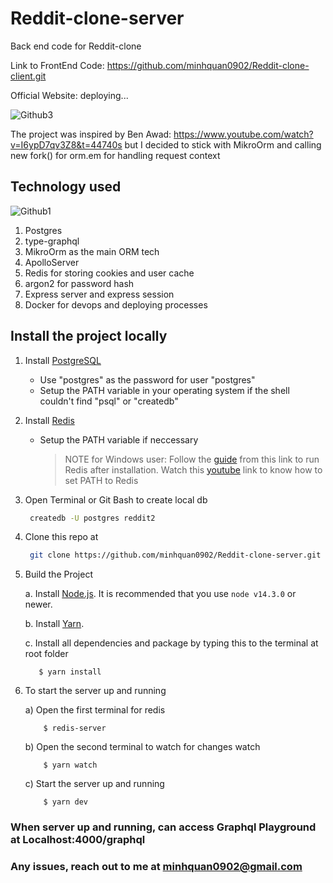 # Reddit-clone-server

Back end code for Reddit-clone

Link to FrontEnd Code: https://github.com/minhquan0902/Reddit-clone-client.git

Official Website: deploying...

![Github3](https://user-images.githubusercontent.com/58071533/128239582-9c7ad497-c73b-431e-aeb9-67f1725a9e82.png)





The project was inspired by Ben Awad: https://www.youtube.com/watch?v=I6ypD7qv3Z8&t=44740s but I decided to stick with MikroOrm and calling new fork() for orm.em for handling request context

## Technology used

![Github1](https://user-images.githubusercontent.com/58071533/128236960-1b69a6c3-7805-48ab-ad59-acb04d40f900.png)

1. Postgres
2. type-graphql
3. MikroOrm as the main ORM tech
4. ApolloServer
5. Redis for storing cookies and user cache
6. argon2 for password hash
7. Express server and express session
8. Docker for devops and deploying processes


## Install the project locally
1. Install [PostgreSQL](https://www.postgresql.org/download/)
   - Use "postgres" as the password for user "postgres"
   - Setup the PATH variable in your operating system if the shell couldn't find "psql" or "createdb"

2. Install [Redis](https://redis.io/)
   - Setup the PATH variable if neccessary
     > NOTE for Windows user: Follow the [guide](https://riptutorial.com/redis/example/29962/installing-and-running-redis-server-on-windows) from this link to run Redis after installation. Watch this [youtube](https://www.youtube.com/watch?v=188Fy-oCw4w) link to know how to set PATH to Redis

3. Open Terminal or Git Bash to create local db
   ```sh
    createdb -U postgres reddit2
   ```
4. Clone this repo at
   ```sh
    git clone https://github.com/minhquan0902/Reddit-clone-server.git
   ```
5. Build the Project

   a. Install [Node.js](https://nodejs.org/en/download/). It is recommended that you use `node v14.3.0` or newer.
   
   b. Install [Yarn](https://classic.yarnpkg.com/en/docs/install). 
   
   c. Install all dependencies and package by typing this to the terminal at root folder
         
         
          $ yarn install
         
      
   
6. To start the server up and running

     a) Open the first terminal for redis


           $ redis-server



     b) Open the second terminal to watch for changes watch


           $ yarn watch



     c) Start the server up and running


           $ yarn dev
     
     
     
### When server up and running, can access Graphql Playground at Localhost:4000/graphql

### Any issues, reach out to me at minhquan0902@gmail.com
   
   
  







